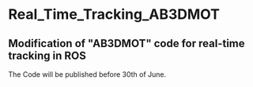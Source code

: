 # Real_Time_Tracking_AB3DMOT
Modification of "AB3DMOT" code for real-time tracking in ROS
----------------------------------------------------------------------
The Code will be published before 30th of June.
